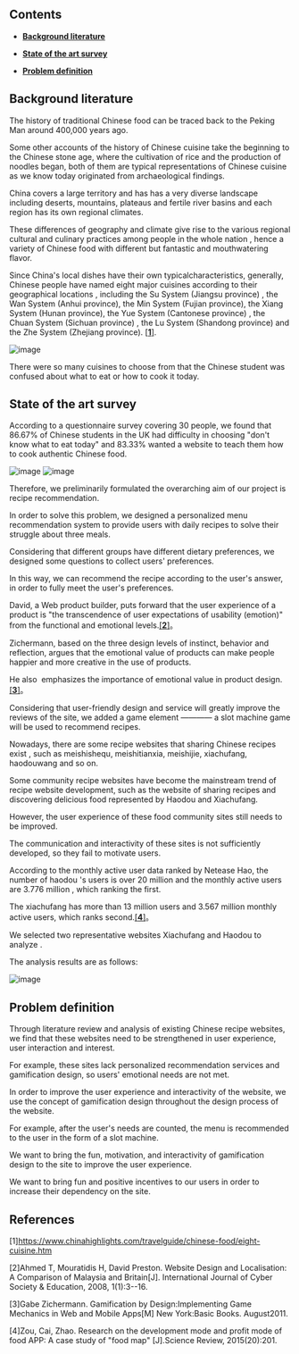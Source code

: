 
## Contents

* [**Background literature**](#background-literature)

* [**State of the art survey**](#state-of-the-art-survey)

* [**Problem definition**](#problem-definition)

## Background literature

The history of traditional Chinese food can be traced back to the Peking Man around 400,000 years ago. 

Some other accounts of the history of Chinese cuisine take the beginning to the Chinese stone age, where the cultivation of rice and the production of noodles began, both of them are typical representations of Chinese cuisine as we know today originated from archaeological findings. 

China covers a large territory and has has a very diverse landscape including deserts, mountains, plateaus and fertile river basins and each region has its own regional climates. 

These differences of geography and climate give rise to the various regional cultural and culinary practices among people in the whole nation , hence a variety of Chinese food with different but fantastic and mouthwatering flavor. 

Since China's local dishes have their own typicalcharacteristics, generally, Chinese people have named eight major cuisines according to their geographical locations , including the Su System (Jiangsu province) , the Wan System (Anhui province), the Min System (Fujian province),  the Xiang System (Hunan province), the Yue System (Cantonese province) , the Chuan System (Sichuan province) , the Lu System (Shandong province) and the Zhe System (Zhejiang province). [[**1**]](#references).

![image](https://user-images.githubusercontent.com/45390078/116443451-958d2180-a84b-11eb-8bc9-7ad490eaa89f.png)

There were so many cuisines to choose from that the Chinese student was confused about what to eat or how to cook it today.

## State of the art survey

According to a questionnaire survey covering 30 people, we found that 86.67% of Chinese students in the UK had difficulty in choosing "don't know what to eat today" and 83.33% wanted a website to teach them how to cook authentic Chinese food.

![image](https://user-images.githubusercontent.com/45390078/115630985-e2797100-a2fc-11eb-9a69-b6a10efdfcf5.png)
![image](https://user-images.githubusercontent.com/45390078/115631034-f6bd6e00-a2fc-11eb-9069-188df2e098c1.png)


Therefore, we preliminarily formulated the overarching aim of our project is recipe recommendation.

In order to solve this problem, we designed a personalized menu recommendation system to provide users with daily recipes to solve their struggle about three meals.

Considering that different groups have different dietary preferences, we designed some questions to collect users' preferences.

In this way, we can recommend the recipe according to the user's answer, in order to fully meet the user's preferences.

David, a Web product builder, puts forward that the user experience of a product is "the transcendence of user expectations of usability (emotion)" from the functional and emotional levels.[[**2**]](#references)。

Zichermann, based on the three design levels of instinct, behavior and reflection, argues that the emotional value of products can make people happier and more creative in the use of products. 

He also  emphasizes the importance of emotional value in product design.[[**3**]](#references)。

Considering that user-friendly design and service will greatly improve the reviews of the site, we added a game element ———— a slot machine game will be used to recommend recipes.

Nowadays, there are some recipe websites that sharing Chinese recipes exist , such as meishishequ, meishitianxia, meishijie, xiachufang, haodouwang and so on. 

Some community recipe websites have become the mainstream trend of recipe website development, such as the website of sharing recipes and discovering delicious food represented by Haodou and Xiachufang.

However, the user experience of these food community sites still needs to be improved.

The communication and interactivity of these sites is not sufficiently developed, so they fail to motivate users.

According to the monthly active user data ranked by Netease Hao, the number of haodou 's users is over 20 million and the monthly active users are 3.776 million , which ranking the first.

The xiachufang has more than 13 million users and 3.567 million monthly active users, which ranks second.[[**4**]](#references)。

We selected two representative websites Xiachufang and Haodou to analyze .

The analysis results are as follows:

![image](https://user-images.githubusercontent.com/45390078/116937522-4555fb00-ac61-11eb-95d1-dd6785caa704.png)


## Problem definition

Through literature review and analysis of existing Chinese recipe websites, we find that these websites need to be strengthened in user experience, user interaction and interest.

For example, these sites lack personalized recommendation services and gamification design, so users' emotional needs are not met.

In order to improve the user experience and interactivity of the website, we use the concept of gamification design throughout the design process of the website.

For example, after the user's needs are counted, the menu is recommended to the user in the form of a slot machine.

We want to bring the fun, motivation, and interactivity of gamification design to the site to improve the user experience.

We want to bring fun and positive incentives to our users in order to increase their dependency on the site.

## References

[1]https://www.chinahighlights.com/travelguide/chinese-food/eight-cuisine.htm

[2]Ahmed T, Mouratidis H, David Preston. Website Design and Localisation: A Comparison of Malaysia  and  Britain[J].  International  Journal  of  Cyber  Society  &  Education,  2008, 1(1):3--16. 

[3]Gabe Zichermann. Gamification by Design:Implementing Game Mechanics in Web and Mobile Apps[M] New York:Basic Books. August2011.

[4]Zou, Cai, Zhao. Research on the development mode and profit mode of food APP: A case study of "food map" [J].Science Review, 2015(20):201.
